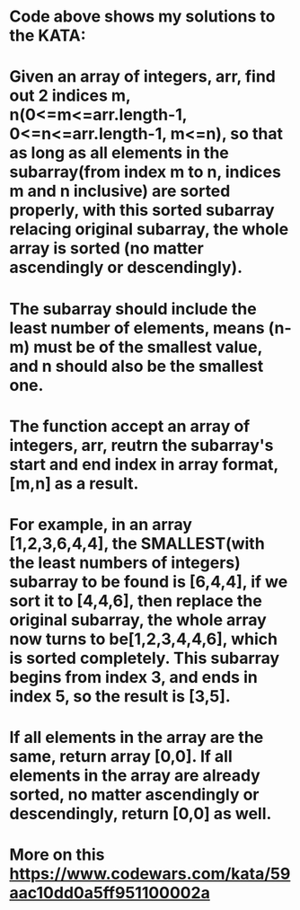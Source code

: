 # Code above shows my solutions to the KATA:

# Given an array of integers, arr, find out 2 indices m, n(0<=m<=arr.length-1, 0<=n<=arr.length-1, m<=n), so that as long as all elements in the subarray(from index m to n, indices m and n inclusive) are sorted properly, with this sorted subarray relacing original subarray, the whole array is sorted (no matter ascendingly or descendingly).
# The subarray should include the least number of elements, means (n-m) must be of the smallest value, and n should also be the smallest one.
# The function accept an array of integers, arr, reutrn the subarray's start and end index in array format, [m,n] as a result.
# For example, in an array [1,2,3,6,4,4], the SMALLEST(with the least numbers of integers) subarray to be found is [6,4,4], if we sort it to [4,4,6], then replace the original subarray, the whole array now turns to be[1,2,3,4,4,6], which is sorted completely. This subarray begins from index 3, and ends in index 5, so the result is [3,5].
# If all elements in the array are the same, return array [0,0]. If all elements in the array are already sorted, no matter ascendingly or descendingly, return [0,0] as well.

# More on this https://www.codewars.com/kata/59aac10dd0a5ff951100002a
